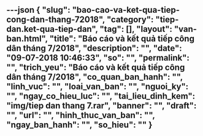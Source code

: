 ---json
{
    "slug": "bao-cao-va-ket-qua-tiep-cong-dan-thang-72018",
    "category": "tiep-dan.ket-qua-tiep-dan",
    "tag": [],
    "layout": "van-ban.html",
    "title": "Báo cáo và kết quả tiếp công dân tháng 7/2018",
    "description": "",
    "date": "09-07-2018 10:46:33",
    "so": "",
    "permalink": "",
    "trich_yeu": "Báo cáo và kết quả tiếp công dân tháng 7/2018",
    "co_quan_ban_hanh": "",
    "linh_vuc": "",
    "loai_van_ban": "",
    "nguoi_ky": "",
    "ngay_co_hieu_luc": "",
    "tai_lieu_dinh_kem": "img/tiep dan thang 7.rar",
    "banner": "",
    "draft": "",
    "url": "",
    "hinh_thuc_van_ban": "",
    "ngay_ban_hanh": "",
    "so_hieu": ""
}
---
